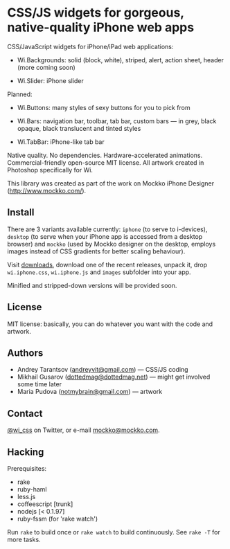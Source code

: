 CSS/JS widgets for gorgeous, native-quality iPhone web apps
===========================================================

CSS/JavaScript widgets for iPhone/iPad web applications:

* Wi.Backgrounds: solid (block, white), striped, alert, action sheet, header (more coming soon)

* Wi.Slider: iPhone slider

Planned:

* Wi.Buttons: many styles of sexy buttons for you to pick from

* Wi.Bars: navigation bar, toolbar, tab bar, custom bars — in grey, black opaque, black translucent and tinted styles

* Wi.TabBar: iPhone-like tab bar

Native quality. No dependencies. Hardware-accelerated animations. Commercial-friendly open-source MIT license. All artwork created in Photoshop specifically for Wi.

This library was created as part of the work on Mockko iPhone Designer (http://www.mockko.com/).


Install
-------

There are 3 variants available currently: `iphone` (to serve to i-devices), `desktop` (to serve when your iPhone app is accessed from a desktop browser) and `mockko` (used by Mockko designer on the desktop, employs images instead of CSS gradients for better scaling behaviour).

Visit [downloads](http://github.com/mockko/wi/downloads), download one of the recent releases, unpack it, drop `wi.iphone.css`, `wi.iphone.js` and `images` subfolder into your app.

Minified and stripped-down versions will be provided soon.


License
-------

MIT license: basically, you can do whatever you want with the code and artwork.


Authors
-------

* Andrey Tarantsov (andreyvit@gmail.com) — CSS/JS coding
* Mikhail Gusarov (dottedmag@dottedmag.net) — might get involved some time later
* Maria Pudova (notmybrain@gmail.com) — artwork


Contact
-------

[@wi_css](http://twitter.com/wi_css/) on Twitter, or e-mail [mockko@mockko.com](mockko@mockko.com).


Hacking
-------

Prerequisites:

* rake
* ruby-haml
* less.js
* coffeescript [trunk]
* nodejs [< 0.1.97]
* ruby-fssm (for 'rake watch')

Run `rake` to build once or `rake watch` to build continuously. See `rake -T` for more tasks.
